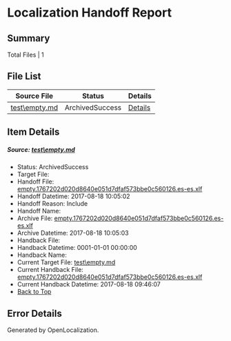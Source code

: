 # <a name='report-top'></a> Localization Handoff Report

## Summary
 Total Files | 1

## File List
 Source File | Status | Details 
 ----------- | ------ | ------- 
 [test\empty.md](https://github.com/OpenLocalizationOrg/PowerShell-Docs/blob/1cc7082ffc28d8c0370b5cdc0eb435eb557a30d7/test/empty.md) | ArchivedSuccess | [Details](#69cc42589c74f7a2100c1ba6e33dd1b2157c741e62)

## Item Details
##### <a name='69cc42589c74f7a2100c1ba6e33dd1b2157c741e62'></a> Source: [test\empty.md](https://github.com/OpenLocalizationOrg/PowerShell-Docs/blob/1cc7082ffc28d8c0370b5cdc0eb435eb557a30d7/test/empty.md)
* Status: ArchivedSuccess
* Target File: 
* Handoff File: [empty.1767202d020d8640e051d7dfaf573bbe0c560126.es-es.xlf](https://github.com/OpenLocalizationOrg/PowerShell-Docs.handoff/blob/3817fbe02543e1ff9d4d05485dbe9af3e75a0ec7/ol-handoff/OpenLocalizationOrg/PowerShell-Docs.es-es/live/empty.1767202d020d8640e051d7dfaf573bbe0c560126.es-es.xlf)
* Handoff Datetime: 2017-08-18 10:05:02
* Handoff Reason: Include
* Handoff Name: 
* Archive File: [empty.1767202d020d8640e051d7dfaf573bbe0c560126.es-es.xlf](https://github.com/OpenLocalizationOrg/PowerShell-Docs.handoff/blob/0af8767c0866ac53506359a8cd8b3211f37e8ca8/ol-archive/OpenLocalizationOrg/PowerShell-Docs.es-es/live/empty.1767202d020d8640e051d7dfaf573bbe0c560126.es-es.xlf)
* Archive Datetime: 2017-08-18 10:05:03
* Handback File: 
* Handback Datetime: 0001-01-01 00:00:00
* Handback Name: 
* Current Target File: [test\empty.md](https://github.com/OpenLocalizationOrg/PowerShell-Docs.es-es/blob/4d63e064c941fc561adaadb1d9e77b5a0d1abb95/test/empty.md)
* Current Handback File: [empty.1767202d020d8640e051d7dfaf573bbe0c560126.es-es.xlf](https://github.com/OpenLocalizationOrg/PowerShell-Docs.handback/blob/34e8badfb307a2fcaa60ec5fe03925147ff99441/ol-handback/OpenLocalizationOrg/PowerShell-Docs.es-es/live/empty.1767202d020d8640e051d7dfaf573bbe0c560126.es-es.xlf)
* Current Handback Datetime: 2017-08-18 09:46:07
* [Back to Top](#report-top)


## Error Details

Generated by OpenLocalization.
